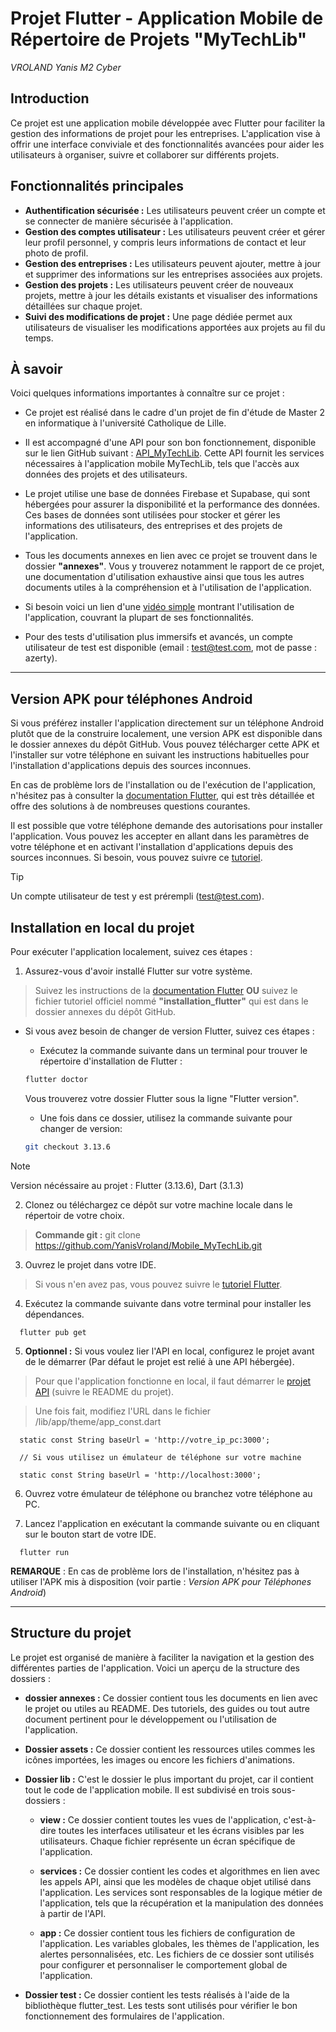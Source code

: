 # Projet Flutter - Application Mobile de Répertoire de Projets "MyTechLib"

*VROLAND Yanis*
*M2 Cyber*

## Introduction

Ce projet est une application mobile développée avec Flutter pour faciliter la gestion des informations de projet pour les entreprises. L'application vise à offrir une interface conviviale et des fonctionnalités avancées pour aider les utilisateurs à organiser, suivre et collaborer sur différents projets.

## Fonctionnalités principales

- **Authentification sécurisée :** Les utilisateurs peuvent créer un compte et se connecter de manière sécurisée à l'application.
- **Gestion des comptes utilisateur :** Les utilisateurs peuvent créer et gérer leur profil personnel, y compris leurs informations de contact et leur photo de profil.
- **Gestion des entreprises :** Les utilisateurs peuvent ajouter, mettre à jour et supprimer des informations sur les entreprises associées aux projets.
- **Gestion des projets :** Les utilisateurs peuvent créer de nouveaux projets, mettre à jour les détails existants et visualiser des informations détaillées sur chaque projet.
- **Suivi des modifications de projet :** Une page dédiée permet aux utilisateurs de visualiser les modifications apportées aux projets au fil du temps.

## À savoir

Voici quelques informations importantes à connaître sur ce projet :

- Ce projet est réalisé dans le cadre d'un projet de fin d'étude de Master 2 en informatique à l'université Catholique de Lille.

- Il est accompagné d'une API pour son bon fonctionnement, disponible sur le lien GitHub suivant : [API_MyTechLib](https://github.com/YanisVroland/API_MyTechLib.git). Cette API fournit les services nécessaires à l'application mobile MyTechLib, tels que l'accès aux données des projets et des utilisateurs.

- Le projet utilise une base de données Firebase et Supabase, qui sont hébergées pour assurer la disponibilité et la performance des données. Ces bases de données sont utilisées pour stocker et gérer les informations des utilisateurs, des entreprises et des projets de l'application.

- Tous les documents annexes en lien avec ce projet se trouvent dans le dossier **"annexes"**. Vous y trouverez notamment le rapport de ce projet, une documentation d'utilisation exhaustive ainsi que tous les autres documents utiles à la compréhension et à l'utilisation de l'application.
  
- Si besoin voici un lien d'une [vidéo simple](https://drive.google.com/file/d/1qYlrTzDbXmqzlC9UBseff8qjaESfjMMl/view?usp=drive_link) montrant l'utilisation de l'application, couvrant la plupart de ses fonctionnalités.

  
- Pour des tests d'utilisation plus immersifs et avancés, un compte utilisateur de test est disponible (email : test@test.com, mot de passe : azerty).

---

## Version APK pour téléphones Android

Si vous préférez installer l'application directement sur un téléphone Android plutôt que de la construire localement, une version APK est disponible dans le dossier annexes du dépôt GitHub. Vous pouvez télécharger cette APK et l'installer sur votre téléphone en suivant les instructions habituelles pour l'installation d'applications depuis des sources inconnues.

En cas de problème lors de l'installation ou de l'exécution de l'application, n'hésitez pas à consulter la [documentation Flutter](https://docs.flutter.dev/), qui est très détaillée et offre des solutions à de nombreuses questions courantes.

Il est possible que votre téléphone demande des autorisations pour installer l'application. Vous pouvez les accepter en allant dans les paramètres de votre téléphone et en activant l'installation d'applications depuis des sources inconnues. Si besoin, vous pouvez suivre ce [tutoriel](https://www.frandroid.com/comment-faire/tutoriaux/184151_comment-installer-un-fichier-apk-sur-son-terminal-android).

> [!TIP]
> Un compte utilisateur de test y est prérempli (test@test.com).

## Installation en local du projet

Pour exécuter l'application localement, suivez ces étapes :

1. Assurez-vous d'avoir installé Flutter sur votre système. 

> Suivez les instructions de la [documentation Flutter](https://docs.flutter.dev/get-started/install) **OU** suivez le fichier tutoriel officiel nommé **"installation_flutter"** qui est dans le dossier annexes du dépôt GitHub.

- Si vous avez besoin de changer de version Flutter, suivez ces étapes :

  - Exécutez la commande suivante dans un terminal pour trouver le répertoire d'installation de Flutter :

   ```bash
   flutter doctor
   ```

   Vous trouverez votre dossier Flutter sous la ligne "Flutter version".

  - Une fois dans ce dossier, utilisez la commande suivante pour changer de version:

   ```bash
   git checkout 3.13.6
   ```

> [!NOTE]
> Version nécéssaire au projet : Flutter (3.13.6), Dart (3.1.3)

2. Clonez ou téléchargez ce dépôt sur votre machine locale dans le répertoir de votre choix.

> **Commande git :** git clone https://github.com/YanisVroland/Mobile_MyTechLib.git

3. Ouvrez le projet dans votre IDE.

> Si vous n'en avez pas, vous pouvez suivre le [tutoriel Flutter](https://docs.flutter.dev/get-started/editor?tab=androidstudio).

4. Exécutez la commande suivante dans votre terminal pour installer les dépendances.
```
  flutter pub get
```

5. **Optionnel :** Si vous voulez lier l'API en local, configurez le projet avant de le démarrer (Par défaut le projet est relié à une API hébergée).

> Pour que l'application fonctionne en local, il faut démarrer le [projet API](https://github.com/YanisVroland/API_MyTechLib) (suivre le README du projet).

> Une fois fait, modifiez l'URL dans le fichier /lib/app/theme/app_const.dart
```
  static const String baseUrl = 'http://votre_ip_pc:3000'; 

  // Si vous utilisez un émulateur de téléphone sur votre machine

  static const String baseUrl = 'http://localhost:3000'; 
```

6. Ouvrez votre émulateur de téléphone ou branchez votre téléphone au PC.

7. Lancez l'application en exécutant la commande suivante ou en cliquant sur le bouton start de votre IDE.
```
  flutter run 
```


**REMARQUE** : En cas de problème lors de l'installation, n'hésitez pas à utiliser l'APK mis à disposition (voir partie : *Version APK pour Téléphones Android*)

---

## Structure du projet

Le projet est organisé de manière à faciliter la navigation et la gestion des différentes parties de l'application. Voici un aperçu de la structure des dossiers :

- **dossier annexes :** Ce dossier contient tous les documents en lien avec le projet ou utiles au README. Des tutoriels, des guides ou tout autre document pertinent pour le développement ou l'utilisation de l'application.

- **Dossier assets :** Ce dossier contient les ressources utiles commes les icônes importées, les images ou encore les fichiers d'animations. 

- **Dossier lib :** C'est le dossier le plus important du projet, car il contient tout le code de l'application mobile. Il est subdivisé en trois sous-dossiers :

  - **view :** Ce dossier contient toutes les vues de l'application, c'est-à-dire toutes les interfaces utilisateur et les écrans visibles par les utilisateurs. Chaque fichier représente un écran spécifique de l'application.

  - **services :** Ce dossier contient les codes et algorithmes en lien avec les appels API, ainsi que les modèles de chaque objet utilisé dans l'application. Les services sont responsables de la logique métier de l'application, tels que la récupération et la manipulation des données à partir de l'API.

  - **app :** Ce dossier contient tous les fichiers de configuration de l'application. Les variables globales, les thèmes de l'application, les alertes personnalisées, etc. Les fichiers de ce dossier sont utilisés pour configurer et personnaliser le comportement global de l'application.

- **Dossier test :** Ce dossier contient les tests réalisés à l'aide de la bibliothèque flutter_test. Les tests sont utilisés pour vérifier le bon fonctionnement des formulaires de l'application.

